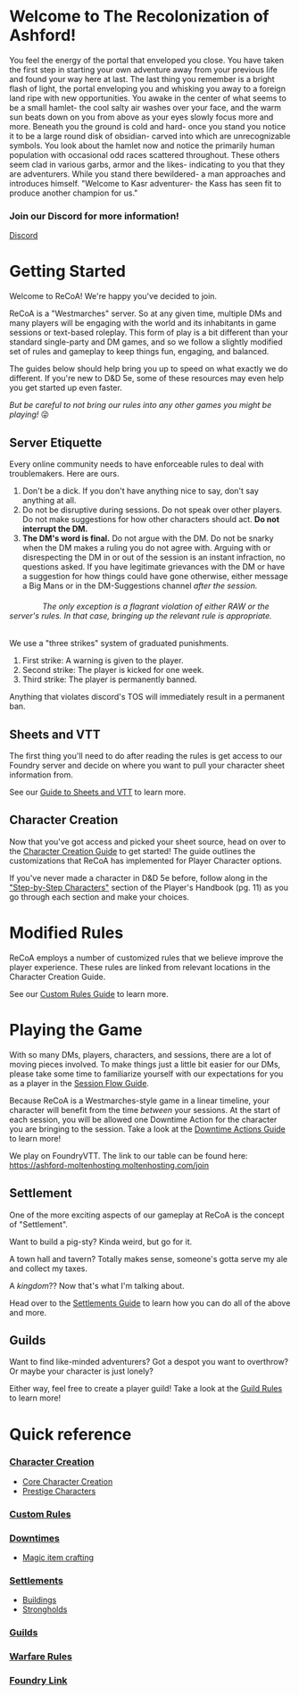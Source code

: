 # Welcome to The Recolonization of Ashford!
You feel the energy of the portal that enveloped you close. You have taken the first step in starting your own adventure away from your previous life and found your way here at last. The last thing you remember is a bright flash of light, the portal enveloping you and whisking you away to a foreign land ripe with new opportunities. 
You awake in the center of what seems to be a small hamlet- the cool salty air washes over your face, and the warm sun beats down on you from above as your eyes slowly focus more and more.
Beneath you the ground is cold and hard- once you stand you notice it to be a large round disk of obsidian- carved into which are unrecognizable symbols.
You look about the hamlet now and notice the primarily human population with occasional odd races scattered throughout. These others seem clad in various garbs, armor and the likes- indicating to you that they are adventurers. 
While you stand there bewildered- a man approaches and introduces himself. "Welcome to Kasr adventurer- the Kass has seen fit to produce another champion for us."

### Join our Discord for more information!
[Discord](https://discord.gg/cYa9qYEZtS)
 
# Getting Started
Welcome to ReCoA! We're happy you've decided to join. 

ReCoA is a "Westmarches" server. So at any given time, multiple DMs and many players will be engaging with the world and its inhabitants in game sessions or text-based roleplay. This form of play is a bit different than your standard single-party and DM games, and so we follow a slightly modified set of rules and gameplay to keep things fun, engaging, and balanced. 

The guides below should help bring you up to speed on what exactly we do different. If you're new to D&D 5e, some of these resources may even help you get started up even faster. 

*But be careful to not bring our rules into any other games you might be playing!* :stuck_out_tongue_winking_eye:

## Server Etiquette 

Every online community needs to have enforceable rules to deal with troublemakers.  Here are ours.
1. Don't be a dick.  If you don't have anything nice to say, don't say anything at all.
2. Do not be disruptive during sessions.  Do not speak over other players. Do not make suggestions for how other characters should act.  **Do not interrupt the DM.**
3. **The DM's word is final.** Do not argue with the DM.  Do not be snarky when the DM makes a ruling you do not agree with.  Arguing with or disrespecting the DM in or out of the session is an instant infraction, no questions asked. If you have legitimate grievances with the DM or have a suggestion for how things could have gone otherwise, either message a Big Mans or in the DM-Suggestions channel *after the session.* 
######                The only exception is a flagrant violation of either RAW or the server's rules. In that case, bringing up the relevant rule is appropriate.

We use a "three strikes" system of graduated punishments.
1. First strike: A warning is given to the player.  
2. Second strike: The player is kicked for one week.
3. Third strike: The player is permanently banned.  

Anything that violates discord's TOS will immediately result in a permanent ban.

## Sheets and VTT
The first thing you'll need to do after reading the rules is get access to our Foundry server and decide on where you want to pull your character sheet information from. 

See our [Guide to Sheets and VTT](sheets/sheets_vtt.md) to learn more.
## Character Creation
Now that you've got access and picked your sheet source, head on over to the [Character Creation Guide](character_creation/0_creation_guide.md) to get started! The guide outlines the customizations that ReCoA has implemented for Player Character options.

If you've never made a character in D&D 5e before, follow along in the ["Step-by-Step Characters"](https://5etools-mirror-1.github.io/quickreference.html#bookref-quick,0,step-by-step%20characters) section of the Player's Handbook (pg. 11) as you go through each section and make your choices. 

# Modified Rules 
ReCoA employs a number of customized rules that we believe improve the player experience. These rules are linked from relevant locations in the Character Creation Guide.

See our [Custom Rules Guide](modified_mechanics/rules.md) to learn more.

# Playing the Game
With so many DMs, players, characters, and sessions, there are a lot of moving pieces involved. To make things just a little bit easier for our DMs, please take some time to familiarize yourself with our expectations for you as a player in the [Session Flow Guide](playing_the_game/session_flow.md).

Because ReCoA is a Westmarches-style game in a linear timeline, your character will benefit from the time *between* your sessions. At the start of each session, you will be allowed one Downtime Action for the character you are bringing to the session. Take a look at the [Downtime Actions Guide](playing_the_game/downtime_actions.md) to learn more!

We play on FoundryVTT.  The link to our table can be found here: https://ashford-moltenhosting.moltenhosting.com/join

## Settlement
One of the more exciting aspects of our gameplay at ReCoA is the concept of "Settlement". 

Want to build a pig-sty? Kinda weird, but go for it. 

A town hall and tavern? Totally makes sense, someone's gotta serve my ale and collect my taxes.

A *kingdom*?? Now that's what I'm talking about. 

Head over to the [Settlements Guide](playing_the_game/settlements.md) to learn how you can do all of the above and more. 

## Guilds

Want to find like-minded adventurers? Got a despot you want to overthrow? Or maybe your character is just lonely?

Either way, feel free to create a player guild!  Take a look at the [Guild Rules](Guilds/Guild_rules.md) to learn more!

# Quick reference
### [Character Creation](character_creation/0_creation_guide.md)
* [Core Character Creation](character_creation/2_core_character_creation.md)
* [Prestige Characters](character_creation/prestige_leveling.md)
### [Custom Rules](modified_mechanics/rules.md)
### [Downtimes](playing_the_game/downtime_actions.md)
* [Magic item crafting](playing_the_game/downtime_actions.md#crafting-a-magic-item)
### [Settlements](playing_the_game/settlements.md)
* [Buildings](playing_the_game/settlement_buildings.md)
* [Strongholds](playing_the_game/strongholds.md)
### [Guilds](Guilds/Guild_rules.md)
### [Warfare Rules](playing_the_game/kingdoms&warfare.md)
### [Foundry Link](https://ashford-moltenhosting.moltenhosting.com/join)
